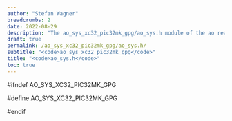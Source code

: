```yaml
---
author: "Stefan Wagner"
breadcrumbs: 2
date: 2022-08-29
description: "The ao_sys_xc32_pic32mk_gpg/ao_sys.h module of the ao real-time operating system."
draft: true
permalink: /ao_sys_xc32_pic32mk_gpg/ao_sys.h/ 
subtitle: "<code>ao_sys_xc32_pic32mk_gpg</code>"
title: "<code>ao_sys.h</code>"
toc: true
---
```


#ifndef AO_SYS_XC32_PIC32MK_GPG

#define AO_SYS_XC32_PIC32MK_GPG

#endif

